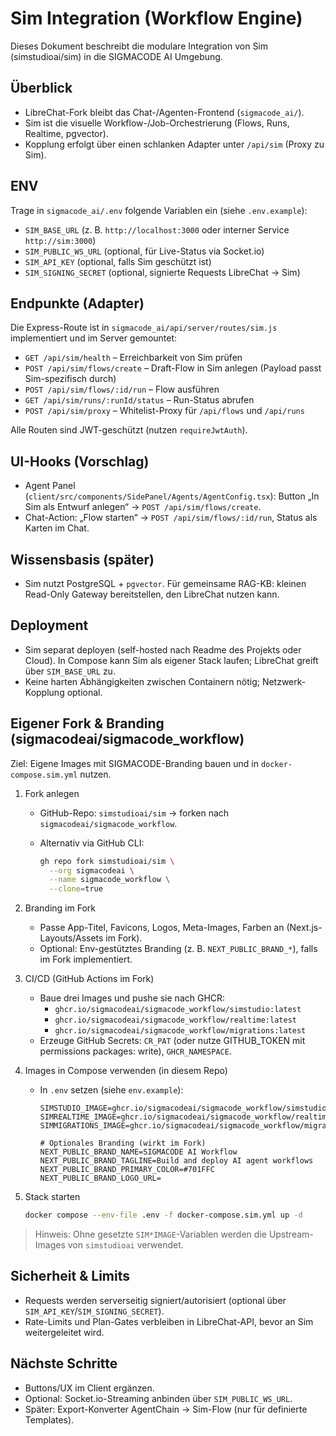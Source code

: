 # Sim Integration (Workflow Engine)

Dieses Dokument beschreibt die modulare Integration von Sim (simstudioai/sim) in die SIGMACODE AI Umgebung.

## Überblick
- LibreChat-Fork bleibt das Chat-/Agenten-Frontend (`sigmacode_ai/`).
- Sim ist die visuelle Workflow-/Job-Orchestrierung (Flows, Runs, Realtime, pgvector).
- Kopplung erfolgt über einen schlanken Adapter unter `/api/sim` (Proxy zu Sim).

## ENV
Trage in `sigmacode_ai/.env` folgende Variablen ein (siehe `.env.example`):

- `SIM_BASE_URL` (z. B. `http://localhost:3000` oder interner Service `http://sim:3000`)
- `SIM_PUBLIC_WS_URL` (optional, für Live-Status via Socket.io)
- `SIM_API_KEY` (optional, falls Sim geschützt ist)
- `SIM_SIGNING_SECRET` (optional, signierte Requests LibreChat → Sim)

## Endpunkte (Adapter)
Die Express-Route ist in `sigmacode_ai/api/server/routes/sim.js` implementiert und im Server gemountet:

- `GET /api/sim/health` – Erreichbarkeit von Sim prüfen
- `POST /api/sim/flows/create` – Draft-Flow in Sim anlegen (Payload passt Sim-spezifisch durch)
- `POST /api/sim/flows/:id/run` – Flow ausführen
- `GET /api/sim/runs/:runId/status` – Run-Status abrufen
- `POST /api/sim/proxy` – Whitelist-Proxy für `/api/flows` und `/api/runs`

Alle Routen sind JWT-geschützt (nutzen `requireJwtAuth`).

## UI-Hooks (Vorschlag)
- Agent Panel (`client/src/components/SidePanel/Agents/AgentConfig.tsx`): Button „In Sim als Entwurf anlegen“ → `POST /api/sim/flows/create`.
- Chat-Action: „Flow starten“ → `POST /api/sim/flows/:id/run`, Status als Karten im Chat.

## Wissensbasis (später)
- Sim nutzt PostgreSQL + `pgvector`. Für gemeinsame RAG-KB: kleinen Read-Only Gateway bereitstellen, den LibreChat nutzen kann.

## Deployment
- Sim separat deployen (self-hosted nach Readme des Projekts oder Cloud). In Compose kann Sim als eigener Stack laufen; LibreChat greift über `SIM_BASE_URL` zu.
- Keine harten Abhängigkeiten zwischen Containern nötig; Netzwerk-Kopplung optional.

## Eigener Fork & Branding (sigmacodeai/sigmacode_workflow)

Ziel: Eigene Images mit SIGMACODE-Branding bauen und in `docker-compose.sim.yml` nutzen.

1. Fork anlegen
   - GitHub-Repo: `simstudioai/sim` → forken nach `sigmacodeai/sigmacode_workflow`.
   - Alternativ via GitHub CLI:

     ```bash
     gh repo fork simstudioai/sim \
       --org sigmacodeai \
       --name sigmacode_workflow \
       --clone=true
     ```

2. Branding im Fork
   - Passe App-Titel, Favicons, Logos, Meta-Images, Farben an (Next.js-Layouts/Assets im Fork).
   - Optional: Env-gestütztes Branding (z. B. `NEXT_PUBLIC_BRAND_*`), falls im Fork implementiert.

3. CI/CD (GitHub Actions im Fork)
   - Baue drei Images und pushe sie nach GHCR:
     - `ghcr.io/sigmacodeai/sigmacode_workflow/simstudio:latest`
     - `ghcr.io/sigmacodeai/sigmacode_workflow/realtime:latest`
     - `ghcr.io/sigmacodeai/sigmacode_workflow/migrations:latest`
   - Erzeuge GitHub Secrets: `CR_PAT` (oder nutze GITHUB_TOKEN mit permissions packages: write), `GHCR_NAMESPACE`.

4. Images in Compose verwenden (in diesem Repo)
   - In `.env` setzen (siehe `env.example`):

     ```env
     SIMSTUDIO_IMAGE=ghcr.io/sigmacodeai/sigmacode_workflow/simstudio:latest
     SIMREALTIME_IMAGE=ghcr.io/sigmacodeai/sigmacode_workflow/realtime:latest
     SIMMIGRATIONS_IMAGE=ghcr.io/sigmacodeai/sigmacode_workflow/migrations:latest
     
     # Optionales Branding (wirkt im Fork)
     NEXT_PUBLIC_BRAND_NAME=SIGMACODE AI Workflow
     NEXT_PUBLIC_BRAND_TAGLINE=Build and deploy AI agent workflows
     NEXT_PUBLIC_BRAND_PRIMARY_COLOR=#701FFC
     NEXT_PUBLIC_BRAND_LOGO_URL=
     ```

5. Stack starten

   ```bash
   docker compose --env-file .env -f docker-compose.sim.yml up -d
   ```

> Hinweis: Ohne gesetzte `SIM*IMAGE`-Variablen werden die Upstream-Images von `simstudioai` verwendet.

## Sicherheit & Limits
- Requests werden serverseitig signiert/autorisiert (optional über `SIM_API_KEY`/`SIM_SIGNING_SECRET`).
- Rate-Limits und Plan-Gates verbleiben in LibreChat-API, bevor an Sim weitergeleitet wird.

## Nächste Schritte
- Buttons/UX im Client ergänzen.
- Optional: Socket.io-Streaming anbinden über `SIM_PUBLIC_WS_URL`.
- Später: Export-Konverter AgentChain → Sim-Flow (nur für definierte Templates).
